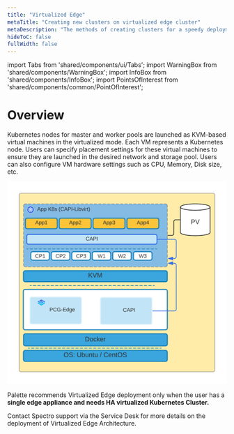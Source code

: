 ```yaml
---
title: "Virtualized Edge"
metaTitle: "Creating new clusters on virtualized edge cluster"
metaDescription: "The methods of creating clusters for a speedy deployment Virtualized edge device"
hideToC: false
fullWidth: false
---
```


import Tabs from 'shared/components/ui/Tabs';
import WarningBox from 'shared/components/WarningBox';
import InfoBox from 'shared/components/InfoBox';
import PointsOfInterest from 'shared/components/common/PointOfInterest';



# Overview

Kubernetes nodes for master and worker pools are launched as KVM-based virtual machines in the virtualized mode. Each VM represents a Kubernetes node. Users can specify placement settings for these virtual machines to ensure they are launched in the desired network and storage pool. Users can also configure VM hardware settings such as CPU, Memory, Disk size, etc.

![virtualized-edge.png](virtualized-edge.png)


<WarningBox>

Palette recommends Virtualized Edge deployment only when the user has a **single edge appliance and needs HA virtualized Kubernetes Cluster.**

Contact Spectro support via the Service Desk for more details on the deployment of Virtualized Edge Architecture.

</WarningBox>

